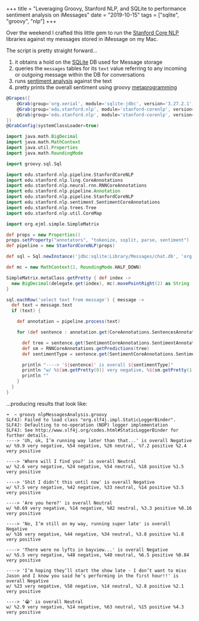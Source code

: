 +++
title = "Leveraging Groovy, Stanford NLP, and SQLite to performance sentiment analysis on iMessages"
date = "2019-10-15"
tags = ["sqlite", "groovy", "nlp"]
+++

Over the weekend I crafted this little gem to run the [Stanford Core NLP](https://stanfordnlp.github.io/CoreNLP/) libraries against my messages
stored in iMessage on my Mac.

The script is pretty straight forward...

1. it obtains a hold on the [SQLite](https://sqlite.org/index.html) DB used for Message storage
2. queries the `messages` tables for its `text` value referring to any incoming or outgoing message within the DB for conversations
3. runs [sentiment analysis](https://en.wikipedia.org/wiki/Sentiment_analysis) against the text
4. pretty prints the overall sentiment using groovy [metaprogramming](http://groovy-lang.org/metaprogramming.html)

```groovy
@Grapes([
    @Grab(group='org.xerial', module='sqlite-jdbc', version='3.27.2.1'),
    @Grab(group='edu.stanford.nlp', module='stanford-corenlp', version='3.9.2'),
    @Grab(group='edu.stanford.nlp', module='stanford-corenlp', version='3.9.2', classifier='models')
])
@GrabConfig(systemClassLoader=true)

import java.math.BigDecimal
import java.math.MathContext
import java.util.Properties
import java.math.RoundingMode

import groovy.sql.Sql

import edu.stanford.nlp.pipeline.StanfordCoreNLP
import edu.stanford.nlp.ling.CoreAnnotations
import edu.stanford.nlp.neural.rnn.RNNCoreAnnotations
import edu.stanford.nlp.pipeline.Annotation
import edu.stanford.nlp.pipeline.StanfordCoreNLP
import edu.stanford.nlp.sentiment.SentimentCoreAnnotations
import edu.stanford.nlp.trees.Tree
import edu.stanford.nlp.util.CoreMap

import org.ejml.simple.SimpleMatrix

def props = new Properties()
props.setProperty("annotators", "tokenize, ssplit, parse, sentiment")
def pipeline = new StanfordCoreNLP(props)

def sql = Sql.newInstance('jdbc:sqlite:Library/Messages/chat.db', 'org.sqlite.JDBC')

def mc = new MathContext(2, RoundingMode.HALF_DOWN)

SimpleMatrix.metaClass.getPretty { def index ->
  new BigDecimal(delegate.get(index), mc).movePointRight(2) as String
}

sql.eachRow('select text from message') { message ->
  def text = message.text
  if (text) {  

    def annotation = pipeline.process(text)

    for (def sentence : annotation.get(CoreAnnotations.SentencesAnnotation)) {

      def tree = sentence.get(SentimentCoreAnnotations.SentimentAnnotatedTree)
      def sm = RNNCoreAnnotations.getPredictions(tree)
      def sentimentType = sentence.get(SentimentCoreAnnotations.SentimentClass)

      println "----> '${sentence}' is overall ${sentimentType}"
      println "w/ %${sm.getPretty(0)} very negative, %${sm.getPretty(1)} negative, %${sm.getPretty(2)} neutral, %${sm.getPretty(3)} positive %${sm.getPretty(4)} very positive"
      println ""
    }
  }
}
```

...producing results that look like:

```
➜  ~ groovy nlpMessagesAnalysis.groovy
SLF4J: Failed to load class "org.slf4j.impl.StaticLoggerBinder".
SLF4J: Defaulting to no-operation (NOP) logger implementation
SLF4J: See http://www.slf4j.org/codes.html#StaticLoggerBinder for further details.
----> 'Uh, ok, I’m running way later than that...' is overall Negative
w/ %9.9 very negative, %54 negative, %26 neutral, %7.2 positive %2.4 very positive

----> 'Where will I find you?' is overall Neutral
w/ %2.6 very negative, %24 negative, %54 neutral, %18 positive %1.5 very positive

----> 'Shit I didn’t this until now' is overall Negative
w/ %7.5 very negative, %42 negative, %33 neutral, %14 positive %3.5 very positive

----> 'Are you here?' is overall Neutral
w/ %0.69 very negative, %14 negative, %82 neutral, %3.3 positive %0.16 very positive

----> 'No, I’m still on my way, running super late' is overall Negative
w/ %16 very negative, %44 negative, %34 neutral, %3.8 positive %1.8 very positive

----> 'There were no lyfts in bayview...' is overall Negative
w/ %5.5 very negative, %48 negative, %40 neutral, %6.5 positive %0.84 very positive

----> 'I’m hoping they’ll start the show late - I don’t want to miss Jason and I know you said he’s performing in the first hour!!' is overall Negative
w/ %23 very negative, %58 negative, %14 neutral, %2.8 positive %2.1 very positive

----> '😭' is overall Neutral
w/ %2.9 very negative, %14 negative, %63 neutral, %15 positive %4.3 very positive

```
